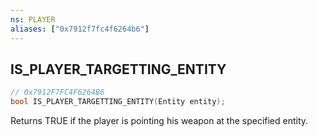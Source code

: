 ```yaml
---
ns: PLAYER
aliases: ["0x7912f7fc4f6264b6"]
---
```

## IS_PLAYER_TARGETTING_ENTITY

```c
// 0x7912F7FC4F6264B6
bool IS_PLAYER_TARGETTING_ENTITY(Entity entity);
```

Returns TRUE if the player is pointing his weapon at the specified entity.

